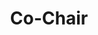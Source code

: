 ---
layout: experience
title: Co-Chair
description: The IDEAS (Inclusion and Diversity in Engineering And STEM) Coalition at Santa Clara University is group of student-led organizations in STEM whose membership consists of underrepresented or minority students. IDEAS's mission is to build community and collaboration between the members of IDEAS Coalition organizations as well as to advocate for diversity and inclusion initiatives in STEM at SCU. As Co-Chair I am helping rebuild IDEAS since it slowed down due to the pandemic. I also plan IDEAS programming to create an equitable environment for all STEM students at SCU.
image: /assets/images/Ideas-Coalition.jpg
---